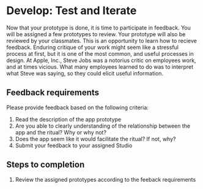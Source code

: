 # Develop: Test and Iterate

Now that your prototype is done, it is time to participate in feedback. You will be assigned a few prototypes to review. Your prototype will also be reviewed by your classmates. This is an opportunity to learn how to recieve feedback. Enduring critique of your work might seem like a stressful process at first, but it is one of the most common, and useful processes in design. At Apple, Inc., Steve Jobs was a notorius critic on employees work, and at times vicious. What many employees learned to do was to interpret what Steve was saying, so they could elicit useful information.

## Feedback requirements

Please provide feedback based on the following criteria:

1. Read the description of the app prototype
2. Are you able to clearly understanding of the relationship between the app and the ritual? Why or why not?
3. Does the app seem like it would facilitate the ritual? If not, why? 
4. Submit your feedback to your assigned Studio 

## Steps to completion

1. Review the assigned prototypes according to the feeback requirements



